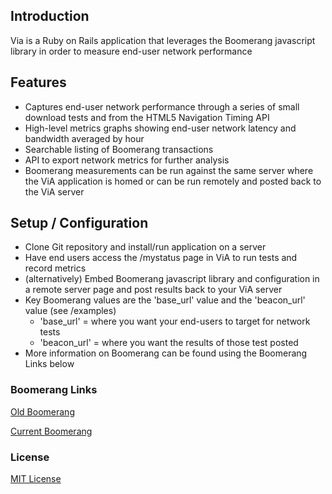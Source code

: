 ## Introduction

Via is a Ruby on Rails application that leverages the Boomerang javascript library in order to measure end-user network performance

## Features
* Captures end-user network performance through a series of small download tests and from the HTML5 Navigation Timing API
* High-level metrics graphs showing end-user network latency and bandwidth averaged by hour
* Searchable listing of Boomerang transactions
* API to export network metrics for further analysis
* Boomerang measurements can be run against the same server where the ViA application is homed or can be run remotely and posted back to the ViA server

## Setup / Configuration
* Clone Git repository and install/run application on a server
* Have end users access the /mystatus page in ViA to run tests and record metrics
* (alternatively) Embed Boomerang javascript library and configuration in a remote server page and post results back to your ViA server
* Key Boomerang values are the 'base_url' value and the 'beacon_url' value (see /examples)
  * 'base_url' = where you want your end-users to target for network tests
  * 'beacon_url' = where you want the results of those test posted
* More information on Boomerang can be found using the Boomerang Links below

### Boomerang Links

[Old Boomerang](https://github.com/yahoo/boomerang)

[Current Boomerang](https://github.com/SOASTA/boomerang)

### License

[MIT License](https://github.com/duke-automation/via/blob/master/LICENSE.txt)
